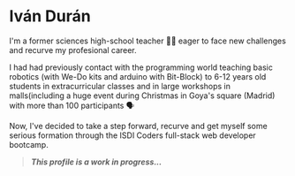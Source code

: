 # Iván Durán

I'm a former sciences high-school teacher :man_teacher: eager to face new challenges and recurve my profesional career.

I had had previously contact with the programming world teaching basic robotics (with We-Do kits and arduino with Bit-Block)
to 6-12 years old students in extracurricular classes and in large workshops in malls(including a huge event during Christmas in Goya's square (Madrid) with more than 100 participants :speaking_head:

Now, I've decided to take a step forward, recurve and get myself some serious formation through the ISDI Coders full-stack web developer bootcamp.

> **_This profile is a work in progress..._**
